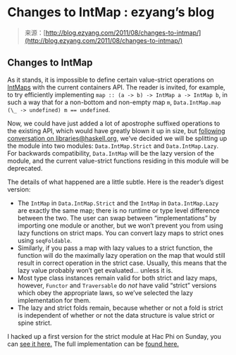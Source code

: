<!--yml
category: 未分类
date: 2024-07-01 18:17:41
-->

# Changes to IntMap : ezyang’s blog

> 来源：[http://blog.ezyang.com/2011/08/changes-to-intmap/](http://blog.ezyang.com/2011/08/changes-to-intmap/)

## Changes to IntMap

As it stands, it is impossible to define certain value-strict operations on [IntMaps](http://hackage.haskell.org/packages/archive/containers/0.4.0.0/doc/html/Data-IntMap.html) with the current containers API. The reader is invited, for example, to try efficiently implementing `map :: (a -> b) -> IntMap a -> IntMap b`, in such a way that for a non-bottom and non-empty map `m`, `Data.IntMap.map (\_ -> undefined) m == undefined`.

Now, we could have just added a lot of apostrophe suffixed operations to the existing API, which would have greatly blown it up in size, but [following conversation on libraries@haskell.org](http://www.haskell.org/pipermail/libraries/2011-May/016362.html), we’ve decided we will be splitting up the module into two modules: `Data.IntMap.Strict` and `Data.IntMap.Lazy`. For backwards compatibility, `Data.IntMap` will be the lazy version of the module, and the current value-strict functions residing in this module will be deprecated.

The details of what happened are a little subtle. Here is the reader’s digest version:

*   The `IntMap` in `Data.IntMap.Strict` and the `IntMap` in `Data.IntMap.Lazy` are exactly the same map; there is no runtime or type level difference between the two. The user can swap between “implementations” by importing one module or another, but we won’t prevent you from using lazy functions on strict maps. You can convert lazy maps to strict ones using `seqFoldable`.
*   Similarly, if you pass a map with lazy values to a strict function, the function will do the maximally lazy operation on the map that would still result in correct operation in the strict case. Usually, this means that the lazy value probably won’t get evaluated... unless it is.
*   Most type class instances remain valid for both strict and lazy maps, however, `Functor` and `Traversable` do *not* have valid “strict” versions which obey the appropriate laws, so we’ve selected the lazy implementation for them.
*   The lazy and strict folds remain, because whether or not a fold is strict is independent of whether or not the data structure is value strict or spine strict.

I hacked up a first version for the strict module at Hac Phi on Sunday, you can [see it here.](http://hpaste.org/49733) The full implementation can be [found here.](https://github.com/ezyang/packages-containers)